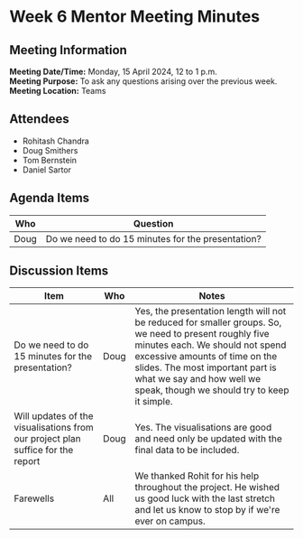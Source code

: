 # Week 6 Mentor Meeting Minutes
## Meeting Information
**Meeting Date/Time:** Monday, 15 April 2024, 12 to 1 p.m.  
**Meeting Purpose:** To ask any questions arising over the previous week.  
**Meeting Location:** Teams  

## Attendees
- Rohitash Chandra
- Doug Smithers
- Tom Bernstein
- Daniel Sartor

## Agenda Items

Who | Question
---- | ----
Doug | Do we need to do 15 minutes for the presentation?

## Discussion Items

Item | Who | Notes |
---- | ---- | ----
Do we need to do 15 minutes for the presentation? | Doug | Yes, the presentation length will not be reduced for smaller groups. So, we need to present roughly five minutes each. We should not spend excessive amounts of time on the slides. The most important part is what we say and how well we speak, though we should try to keep it simple.
Will updates of the visualisations from our project plan suffice for the report | Doug | Yes. The visualisations are good and need only be updated with the final data to be included.
Farewells | All | We thanked Rohit for his help throughout the project. He wished us good luck with the last stretch and let us know to stop by if we're ever on campus.